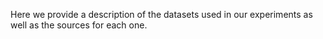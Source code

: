 Here we provide a description of the datasets used in our experiments as well as the sources for each one.